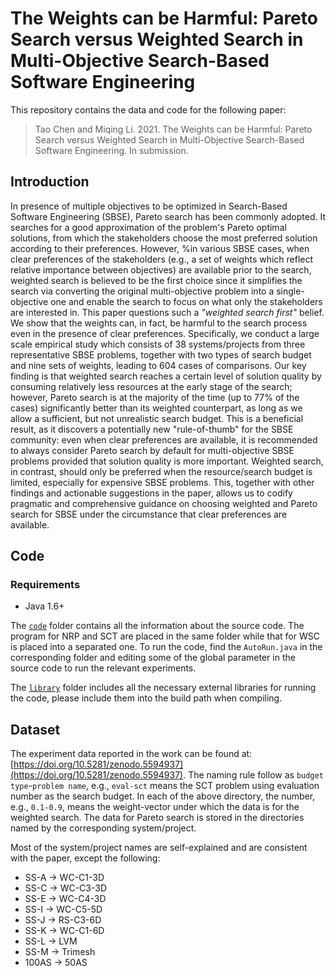 # The Weights can be Harmful: Pareto Search versus Weighted Search in Multi-Objective Search-Based Software Engineering

This repository contains the data and code for the following paper:

> Tao Chen and Miqing Li. 2021. The Weights can be Harmful: Pareto Search versus Weighted Search in Multi-Objective Search-Based Software Engineering. In submission.

## Introduction

In presence of multiple objectives to be optimized in Search-Based Software Engineering (SBSE), Pareto search has been commonly adopted. It searches for a good approximation of the problem's Pareto optimal solutions, from which the stakeholders choose the most preferred solution according to their preferences. However, %in various SBSE cases, when clear preferences of the stakeholders (e.g., a set of weights which reflect relative importance between objectives) are available prior to the search, weighted search is believed to be the first choice since it simplifies the search via converting the original multi-objective problem into a single-objective one and enable the search to focus on what only the stakeholders are interested in. This paper questions such a *"weighted search first"* belief. We show that the weights can, in fact, be harmful to the search process even in the presence of clear preferences. Specifically, we conduct a large scale empirical study which consists of 38 systems/projects from three representative SBSE problems, together with two types of search budget and nine sets of weights, leading to 604 cases of comparisons. Our key finding is that weighted search reaches a certain level of solution quality by consuming relatively less resources at the early stage of the search; however, Pareto search is at the majority of the time (up to 77% of the cases) significantly better than its weighted counterpart, as long as we allow a sufficient, but not unrealistic search budget. This is a beneficial result, as it discovers a potentially new "rule-of-thumb" for the SBSE community: even when clear preferences are available, it is recommended to always consider Pareto search by default for multi-objective SBSE problems provided that solution quality is more important. Weighted search, in contrast, should only be preferred when the resource/search budget is limited, especially for expensive SBSE problems. This, together with other findings and actionable suggestions in the paper, allows us to codify pragmatic and comprehensive guidance on choosing weighted and Pareto search for SBSE under the circumstance that clear preferences are available.

## Code


### Requirements

* Java 1.6+

The [`code`](https://github.com/ideas-labo/pareto-vs-weight-for-sbse/tree/main/code) folder contains all the information about the source code. The program for NRP and SCT are placed in the same folder while that for WSC is placed into a separated one. To run the code, find the `AutoRun.java` in the corresponding folder and editing some of the global parameter in the source code to run the relevant experiments.

The [`library`](https://github.com/ideas-labo/pareto-vs-weight-for-sbse/tree/main/library) folder includes all the necessary external libraries for running the code, please include them into the build path when compiling. 

## Dataset

The experiment data reported in the work can be found at: [https://doi.org/10.5281/zenodo.5594937](https://doi.org/10.5281/zenodo.5594937). The naming rule follow as `budget type`-`problem name`, e.g., `eval-sct` means the SCT problem using evaluation number as the search budget. In each of the above directory, the number, e.g., `0.1-0.9`, means the weight-vector under which the data is for the weighted search. The data for Pareto search is stored in the directories named by the corresponding system/project. 

Most of the system/project names are self-explained and are consistent with the paper, except the following:


* SS-A -> WC-C1-3D
* SS-C -> WC-C3-3D
* SS-E -> WC-C4-3D
* SS-I -> WC-C5-5D
* SS-J -> RS-C3-6D
* SS-K -> WC-C1-6D
* SS-L -> LVM
* SS-M -> Trimesh
* 100AS -> 50AS
